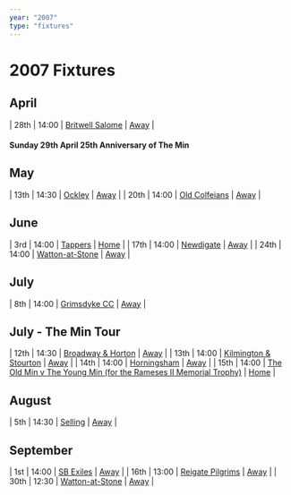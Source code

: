 ```yaml
---
year: "2007"
type: "fixtures"
---
```


# 2007 Fixtures

## April

| 28th | 14:00 | [Britwell Salome](2007-britwell-salome) | [Away]() |

#### Sunday 29th April 25th Anniversary of The Min

## May

| 13th | 14:30 | [Ockley](2007-ockley) | [Away]() |
| 20th | 14:00 | [Old Colfeians](2007-old-colfeians) | [Away]() |

## June

| 3rd | 14:00 | [Tappers](2007-tappers) | [Home]() |
| 17th | 14:00 | [Newdigate](2007-newdigate) | [Away](https://goo.gl/maps/kQnkUfc3MdtqLyvd8) |
| 24th | 14:00 | [Watton-at-Stone](2007-watton-at-stone) | [Away]() |

## July

| 8th | 14:00 | [Grimsdyke CC](2007-grimsdyke-cc) | [Away]() |
 
## July - The Min Tour

| 12th | 14:30 | [Broadway & Horton](2007-broadwa-and-horton) | [Away]() |
| 13th | 14:00 | [Kilmington & Stourton](2007-kilmington-and-stourton) | [Away]() |
| 14th | 14:00 | [Horningsham](2007-horningsham) | [Away]() |
| 15th | 14:00 | [The Old Min v The Young Min (for the Rameses II Memorial Trophy)](2007-the-old-min-the-young-min) | [Home]() |

## August

| 5th | 14:30 | [Selling](2007-selling) | [Away]() |

## September

| 1st | 14:00 | [SB Exiles](2007-sb-exiles) | [Away]() |
| 16th | 13:00 | [Reigate Pilgrims](2007-reigate-pilgrims) | [Away]() |
| 30th | 12:30 | [Watton-at-Stone](2007-watton-at-stone-2) | [Away]() |